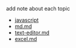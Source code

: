 add note about each topic

* [javascript](javascript.md)
* [md.md](md.md)
* [text-editor.md](sublime.md)
* [excel.md](excel.md)
